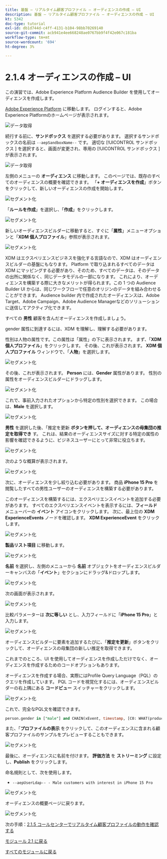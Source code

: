```yaml
---
title: 基盤 – リアルタイム顧客プロファイル – オーディエンスの作成 – UI
description: 基盤 – リアルタイム顧客プロファイル – オーディエンスの作成 – UI
kt: 5342
doc-type: tutorial
exl-id: db1d744d-c4ff-4131-b104-98bb70269140
source-git-commit: acb941e4ee668248ae0767bb9f4f42e067c181ba
workflow-type: tm+mt
source-wordcount: '694'
ht-degree: 3%

---
```


# 2.1.4 オーディエンスの作成 – UI

この演習では、Adobe Experience Platform Audience Builder を使用してオーディエンスを作成します。

[Adobe Experience Platform](https://experience.adobe.com/platform) に移動します。 ログインすると、Adobe Experience Platformのホームページが表示されます。

![データ取得](./../../../modules/datacollection/module1.2/images/home.png)

続行する前に、**サンドボックス** を選択する必要があります。 選択するサンドボックスの名前は ``--aepSandboxName--`` です。 適切な [!UICONTROL  サンドボックス ] を選択すると、画面が変更され、専用の [!UICONTROL  サンドボックス ] が表示されます。

![データ取得](./../../../modules/datacollection/module1.2/images/sb1.png)

左側のメニューの **オーディエンス** に移動します。 このページでは、既存のすべてのオーディエンスの概要を確認できます。 「**+ オーディエンスを作成**」ボタンをクリックして、新しいオーディエンスの作成を開始します。

![セグメント化](./images/menuseg.png)

「**ルールを作成**」を選択し、「**作成**」をクリックします。

![セグメント化](./images/menusegbr.png)

新しいオーディエンスビルダーに移動すると、すぐに「**属性**」メニューオプションと「**XDM 個人プロファイル**」参照が表示されます。

![セグメント化](./images/segmentationui.png)

XDM はエクスペリエンスビジネスを強化する言語なので、XDM はオーディエンスビルダーの基盤にもなります。 Platform で取り込まれるすべてのデータは XDM にマッピングする必要があり、そのため、すべてのデータは、そのデータの出所に関係なく、同じデータモデルの一部になります。 これにより、オーディエンスを構築する際に大きなメリットが得られます。この 1 つの Audience Builder UI からは、同じワークフローで任意のオリジンのデータを組み合わせることができます。 Audience builder 内で作成されたオーディエンスは、Adobe Target、Adobe Campaign、Adobe Audience Managerなどのソリューションに送信してアクティブ化できます。

すべての **男性** 顧客を含んだオーディエンスを作成しましょう。

gender 属性に到達するには、XDM を理解し、理解する必要があります。

性別は人物の属性です。この属性は「属性」の下に表示されます。 まず、「**XDM 個人プロファイル**」をクリックします。 その後、これが表示されます。 **XDM 個人プロファイル** ウィンドウで、「**人物**」を選択します。

![セグメント化](./images/person.png)

その後、これが表示されます。 **Person** には、**Gender** 属性があります。 性別の属性をオーディエンスビルダーにドラッグします。

![セグメント化](./images/gender.png)

これで、事前入力されたオプションから特定の性別を選択できます。 この場合は、**Male** を選択します。

![セグメント化](./images/genderselection.png)

**男性** を選択した後、「推定を更新 **ボタンを押して、オーディエンスの母集団の推定を取得でき** す。 これは、結果のオーディエンスサイズに対する特定の属性の影響を確認できるように、ビジネスユーザーにとって非常に役立ちます。

![セグメント化](./images/segmentpreview.png)

次のような概算が表示されます。

![セグメント化](./images/segmentpreviewest.png)

次に、オーディエンスを少し絞り込む必要があります。 商品 **iPhone 15 Pro** を閲覧したすべての男性ユーザーのオーディエンスを構築する必要があります。

このオーディエンスを構築するには、エクスペリエンスイベントを追加する必要があります。 すべてのエクスペリエンスイベントを表示するには、**フィールド** メニューバーの **イベント** アイコンをクリックします。 次に、最上位の **XDM ExperienceEvents** ノードを確認します。 **XDM ExperienceEvent** をクリックします。

![セグメント化](./images/findee.png)

**製品リスト項目** に移動します。

![セグメント化](./images/plitems.png)

**名前** を選択し、左側のメニューから **名前** オブジェクトをオーディエンスビルダーキャンバスの「**イベント**」セクションにドラッグ&amp;ドロップします。

![セグメント化](./images/eeweb.png)

次の画面が表示されます。

![セグメント化](./images/eewebpdtlname.png)

比較パラメーターは **次に等しい** とし、入力フィールドに「**iPhone 15 Pro**」と入力します。

![セグメント化](./images/pv.png)

オーディエンスビルダーに要素を追加するたびに、「**推定を更新**」ボタンをクリックして、オーディエンスの母集団の新しい推定を取得できます。

これまでのところ、UI を使用してオーディエンスを作成しただけでなく、オーディエンスを作成するためのコードオプションもあります。

オーディエンスを作成する場合、実際にはProfile Query Language（PQL）のクエリを作成しています。 PQL コードを視覚化するには、オーディエンスビルダーの右上隅にある **コードビュー** スイッチャーをクリックします。

![セグメント化](./images/codeview.png)

これで、完全なPQL文を確認できます。

```sql
person.gender in ["male"] and CHAIN(xEvent, timestamp, [C0: WHAT(productListItems.exists(name.equals("iPhone 15 Pro", false)))])
```

また、「**プロファイルの表示** をクリックして、このオーディエンスに含まれる顧客プロファイルのサンプルをプレビューすることもできます。

![セグメント化](./images/previewprofilesdtl.png)

最後に、オーディエンスに名前を付けます。
**評価方法** を **ストリーミング** に設定し、**Publish** をクリックします。

命名規則として、次を使用します。

- `--aepUserLdap-- - Male customers with interest in iPhone 15 Pro`

![セグメント化](./images/segmentname.png)

オーディエンスの概要ページに戻ります。

![セグメント化](./images/savedsegment.png)

次の手順：[2.1.5 コールセンターでリアルタイム顧客プロファイルの動作を確認する ](./ex5.md)

[モジュール 2.1 に戻る](./real-time-customer-profile.md)

[すべてのモジュールに戻る](../../../overview.md)
